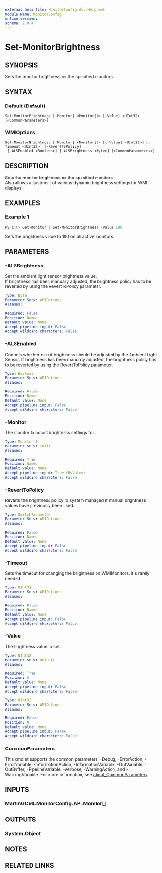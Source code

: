 ```yaml
---
external help file: MonitorConfig.dll-Help.xml
Module Name: MonitorConfig
online version:
schema: 2.0.0
---
```


# Set-MonitorBrightness

## SYNOPSIS
Sets the monitor brightness on the specified monitors.

## SYNTAX

### Default (Default)
```
Set-MonitorBrightness [-Monitor] <Monitor[]> [-Value] <UInt32> [<CommonParameters>]
```

### WMIOptions
```
Set-MonitorBrightness [-Monitor] <Monitor[]> [[-Value] <UInt32>] [-Timeout <UInt32>] [-RevertToPolicy]
 [-ALSEnabled <Boolean>] [-ALSBrightness <Byte>] [<CommonParameters>]
```

## DESCRIPTION
Sets the monitor brightness on the specified monitors.  
Also allows adjustment of various dynamic brightness settings for WMI displays.

## EXAMPLES

### Example 1
```powershell
PS C:\> Get-Monitor | Set-MonitorBrightness -Value 100
```

Sets the brightness value to 100 on all active monitors.

## PARAMETERS

### -ALSBrightness
Set the ambient light sensor brightness value.  
If brightness has been manually adjusted, the brightness policy has to be reverted by using the RevertToPolicy parameter.

```yaml
Type: Byte
Parameter Sets: WMIOptions
Aliases:

Required: False
Position: Named
Default value: None
Accept pipeline input: False
Accept wildcard characters: False
```

### -ALSEnabled
Controls whether or not brightness should be adjusted by the Ambient Light Sensor.
If brightness has been manually adjusted, the brightness policy has to be reverted by using the RevertToPolicy parameter.

```yaml
Type: Boolean
Parameter Sets: WMIOptions
Aliases:

Required: False
Position: Named
Default value: None
Accept pipeline input: False
Accept wildcard characters: False
```

### -Monitor
The monitor to adjust brightness settings for.

```yaml
Type: Monitor[]
Parameter Sets: (All)
Aliases:

Required: True
Position: Named
Default value: None
Accept pipeline input: True (ByValue)
Accept wildcard characters: False
```

### -RevertToPolicy
Reverts the brightness policy to system managed if manual brightness values have previously been used.

```yaml
Type: SwitchParameter
Parameter Sets: WMIOptions
Aliases:

Required: False
Position: Named
Default value: None
Accept pipeline input: False
Accept wildcard characters: False
```

### -Timeout
Sets the timeout for changing the brightness on WMIMonitors. It's rarely needed.

```yaml
Type: UInt32
Parameter Sets: WMIOptions
Aliases:

Required: False
Position: Named
Default value: None
Accept pipeline input: False
Accept wildcard characters: False
```

### -Value
The brightness value to set.

```yaml
Type: UInt32
Parameter Sets: Default
Aliases:

Required: True
Position: 0
Default value: None
Accept pipeline input: False
Accept wildcard characters: False
```

```yaml
Type: UInt32
Parameter Sets: WMIOptions
Aliases:

Required: False
Position: 0
Default value: None
Accept pipeline input: False
Accept wildcard characters: False
```

### CommonParameters
This cmdlet supports the common parameters: -Debug, -ErrorAction, -ErrorVariable, -InformationAction, -InformationVariable, -OutVariable, -OutBuffer, -PipelineVariable, -Verbose, -WarningAction, and -WarningVariable. For more information, see [about_CommonParameters](http://go.microsoft.com/fwlink/?LinkID=113216).

## INPUTS

### MartinGC94.MonitorConfig.API.Monitor[]

## OUTPUTS

### System.Object
## NOTES

## RELATED LINKS
